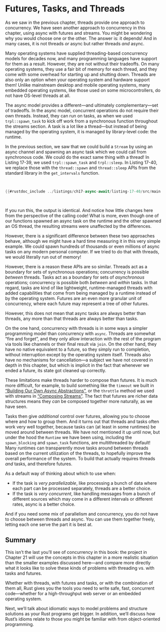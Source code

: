 # Futures, Tasks, and Threads

As we saw in the previous chapter, threads provide one approach to concurrency.
We have seen another approach to concurrency in this chapter, using async with
futures and streams. You might be wondering why you would choose one or the
other. The answer is: it depends! And in many cases, it is not threads *or*
async but rather threads *and* async.

Many operating systems have supplied threading-based concurrency models for
decades now, and many programming languages have support for them as a result.
However, they are not without their tradeoffs. On many operating systems, they
use a fair bit of memory for each thread, and they come with some overhead for
starting up and shutting down. Threads are also only an option when your
operating system and hardware support them! Unlike mainstream desktop and mobile
operating systems, many embedded operating systems, like those used on some
microcontrollers, do not have OS-level threads at all.

The async model provides a different—and ultimately complementary—set of
tradeoffs. In the async model, concurrent operations do not require their own
threads. Instead, they can run on tasks, as when we used `trpl::spawn_task` to
kick off work from a synchronous function throughout the streams section. A task
is a lot like a thread—but instead of being managed by the operating system, it
is managed by library-level code: the runtime.

In the previous section, we saw that we could build a `Stream` by using an async
channel and spawning an async task which we could call from synchronous code. We
could do the exact same thing with a thread! In Listing 17-39, we used
`trpl::spawn_task` and `trpl::sleep`. In Listing 17-40, we replace those with
the `thread::spawn` and `thread::sleep` APIs from the standard library in the
`get_intervals` function.

<Listing number="17-40" caption="Using the `std::thread` APIs instead of the async `trpl` APIs for the `get_intervals` function" file-name="src/main.rs">

```rust
{{#rustdoc_include ../listings/ch17-async-await/listing-17-40/src/main.rs:threads}}
```

</Listing>

If you run this, the output is identical. And notice how little changes here
from the perspective of the calling code! What is more, even though one of our
functions spawned an async task on the runtime and the other spawned an
OS thread, the resulting streams were unaffected by the differences.

However, there is a significant difference between these two approaches behave,
although we might have a hard time measuring it in this very simple example. We
could spawn hundreds of thousands or even millions of async tasks on any modern
personal computer. If we tried to do that with threads, we would literally run
out of memory!

However, there is a reason these APIs are so similar. Threads act as a boundary
for sets of synchronous operations; concurrency is possible *between* threads.
Tasks act as a boundary for sets of *asynchronous* operations; concurrency is
possible both *between* and *within* tasks. In that regard, tasks are kind of
like lightweight, runtime-managed threads with added capabilities that come from
being managed by a runtime instead of by the operating system. Futures are an
even more granular unit of concurrency, where each future may represent a tree
of other futures. <!-- TODO: here, somehow? What *is* the right mental model?
-->

However, this does not mean that async tasks are always better than threads, any
more than that threads are always better than tasks.

On the one hand, concurrency with threads is in some ways a simpler programming
model than concurrency with `async`. Threads are somewhat “fire and forget”, and
they only allow interaction with the rest of the program via tools like channels
or their final result via `join`. On the other hand, they have no native
equivalent to a future, so they simply run to completion, without interruption
except by the operating system itself. Threads also have no mechanisms for
cancellation—a subject we have not covered in depth in this chapter, but which
is implicit in the fact that whenever we ended a future, its state got cleaned
up correctly.

These limitations make threads harder to compose than futures. It is much more
difficult, for example, to build something like the `timeout` we built in
[“Building Our Own Async Abstractions”][combining-futures], or the `throttle`
method we used with streams in [“Composing Streams”][streams]. The fact that
futures are richer data structures means they *can* be composed together more
naturally, as we have seen.

Tasks then give *additional* control over futures, allowing you to choose where
and how to group them. And it turns out that threads and tasks often work very
well together, because tasks can (at least in some runtimes) be moved around
between threads. We have not mentioned it up until now, but under the hood the
`Runtime` we have been using, including the `spawn_blocking` and `spawn_task`
functions, are multithreaded by default! Many runtimes can transparently move
tasks around between threads based on the current utilization of the threads, to
hopefully improve the overall performance of the system. To build that actually
requires threads *and* tasks, and therefore futures.

As a default way of thinking about which to use when:

- If the task is *very parallelizable*, like processing a bunch of data where
  each part can be processed separately, threads are a better choice.
- If the task is *very concurrent*, like handling messages from a bunch of
  different sources which may come in a different intervals or different rates,
  async is a better choice.

And if you need some mix of parallelism and concurrency, you do not have to
choose between threads and async. You can use them together freely, letting each
one serve the part it is best at.

## Summary

This isn’t the last you’ll see of concurrency in this book: the project in
Chapter 21 will use the concepts in this chapter in a more realistic situation
than the smaller examples discussed here—and compare more directly what it looks
like to solve these kinds of problems with threading vs. with tasks and futures.

Whether with threads, with futures and tasks, or with the combination of them
all, Rust gives you the tools you need to write safe, fast, concurrent
code—whether for a high-throughput web server or an embedded operating system.

Next, we’ll talk about idiomatic ways to model problems and structure solutions
as your Rust programs get bigger. In addition, we’ll discuss how Rust’s idioms
relate to those you might be familiar with from object-oriented programming.


[combining-futures]: ch17-04-more-ways-of-combining-futures.md#building-our-own-async-abstractions
[streams]: ch17-05-streams.md#composing-streams
